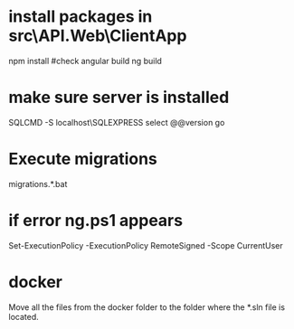 # install packages in src\API.Web\ClientApp
npm install
#check angular build
ng build
# make sure server is installed
SQLCMD -S localhost\SQLEXPRESS
select @@version
go
# Execute migrations
migrations.*.bat
# if error ng.ps1 appears 
Set-ExecutionPolicy -ExecutionPolicy RemoteSigned -Scope CurrentUser

# docker
Move all the files from the docker folder to the folder where the *.sln file is located.